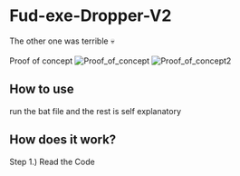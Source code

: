 # Fud-exe-Dropper-V2

The other one was terrible :skull:\
\
Proof of concept
![Proof_of_concept](https://i.imgur.com/nPvaARP.png)
![Proof_of_concept2](https://i.imgur.com/zKRKu7m.png)

## How to use
run the bat file and the rest is self explanatory

## How does it work?
Step 1.) Read the Code
